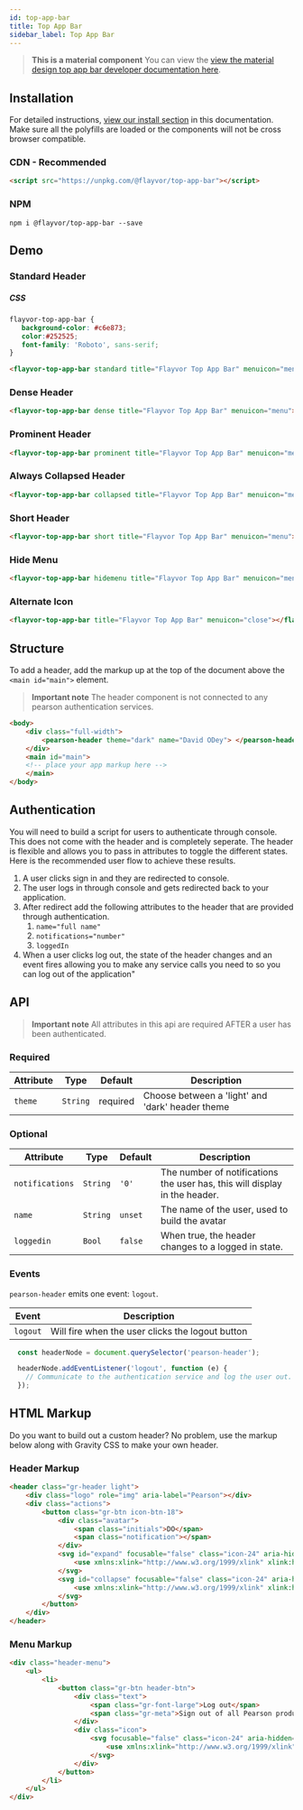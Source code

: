 ```yaml
---
id: top-app-bar
title: Top App Bar
sidebar_label: Top App Bar
---
```


> **This is a material component**
You can view the [view the material design top app bar developer documentation here](https://material.io/develop/web/components/top-app-bar/).

## Installation
For detailed instructions, [view our install section](https://ux.pearson.com/prototypes/gravity-documentation/docs/getting-started/install) in this documentation.  Make sure all the polyfills are loaded or the components will not be cross browser compatible.

### CDN - Recommended
```html
<script src="https://unpkg.com/@flayvor/top-app-bar"></script>
```

### NPM
``` console
npm i @flayvor/top-app-bar --save
```

## Demo

### Standard Header
##### CSS
```css
flayvor-top-app-bar {
   background-color: #c6e873;
   color:#252525;
   font-family: 'Roboto', sans-serif;
}
```

<style>
    flayvor-top-app-bar {
        background-color: #c6e873;
        color:#252525;
        font-family: 'Roboto', sans-serif;
        font-weight: bold;
     }
</style>
<div class="box" style="padding:0;">
    <flayvor-top-app-bar standard title="Flayvor Top App Bar" menuicon="menu" position="static"></flayvor-top-app-bar>
</div>

```html
<flayvor-top-app-bar standard title="Flayvor Top App Bar" menuicon="menu"></flayvor-top-app-bar>
```


### Dense Header
<div class="box" style="padding:0;">
    <flayvor-top-app-bar dense title="Flayvor Top App Bar" menuicon="menu" position="static"></flayvor-top-app-bar>
</div>

```html
<flayvor-top-app-bar dense title="Flayvor Top App Bar" menuicon="menu"></flayvor-top-app-bar>
```

### Prominent Header
<div class="box" style="padding:0;">
    <flayvor-top-app-bar prominent title="Flayvor Top App Bar" menuicon="menu" position="static"></flayvor-top-app-bar>
</div>

```html
<flayvor-top-app-bar prominent title="Flayvor Top App Bar" menuicon="menu"></flayvor-top-app-bar>
```

### Always Collapsed Header
<div class="box" style="padding:0;">
    <flayvor-top-app-bar collapsed title="Flayvor Top App Bar" menuicon="menu" position="static"></flayvor-top-app-bar>
</div>

```html
<flayvor-top-app-bar collapsed title="Flayvor Top App Bar" menuicon="menu"></flayvor-top-app-bar>
```

### Short Header
<div class="box" style="padding:0;">
    <flayvor-top-app-bar short title="Flayvor Top App Bar" menuicon="menu" position="static"></flayvor-top-app-bar>
</div>

```html
<flayvor-top-app-bar short title="Flayvor Top App Bar" menuicon="menu"></flayvor-top-app-bar>
```

### Hide Menu
<div class="box" style="padding:0;">
    <flayvor-top-app-bar hidemenu title="Flayvor Top App Bar" menuicon="menu" position="static"></flayvor-top-app-bar>
</div>

```html
<flayvor-top-app-bar hidemenu title="Flayvor Top App Bar" menuicon="menu"></flayvor-top-app-bar>
```

### Alternate Icon
<div class="box" style="padding:0;">
    <flayvor-top-app-bar title="Flayvor Top App Bar" menuicon="close" position="static"></flayvor-top-app-bar>
</div>

```html
<flayvor-top-app-bar title="Flayvor Top App Bar" menuicon="close"></flayvor-top-app-bar>
```


## Structure
To add a header, add the markup up at the top of the document above the ```<main id="main">``` element.

> **Important note**
The header component is not connected to any pearson authentication services.

```html
<body>
    <div class="full-width">
        <pearson-header theme="dark" name="David ODey"> </pearson-header>
    </div>
    <main id="main">
    <!-- place your app markup here -->
    </main>
</body>
```

## Authentication
You will need to build a script for users to authenticate through console.  This does not come with the header and is completely seperate.
The header is flexible and allows you to pass in attributes to toggle the different states.  Here is the recommended user flow to achieve these results.

1. A user clicks sign in and they are redirected to console.
2. The user logs in through console and gets redirected back to your application.
3. After redirect add the following attributes to the header that are provided through authentication.
    1. ```name="full name"```
    2. ```notifications="number"```
    3. ```loggedIn```
4. When a user clicks log out, the state of the header changes and an event fires allowing you to make any service calls you need to so you can log out of the application"

## API
> **Important note**
All attributes in this api are required AFTER a user has been authenticated.

### Required
| Attribute    | Type      | Default  | Description                                                   |
| ------------ | --------- | -------- | ------------------------------------------------------------- |
| `theme`         | `String` | required  | Choose between a 'light' and 'dark' header theme                           |

### Optional

| Attribute    | Type      | Default  | Description                                                   |
| ------------ | --------- | -------- | ------------------------------------------------------------- |
| `notifications`         | `String`  | `'0'` | The number of notifications the user has, this will display in the header.                                   |
| `name`   | `String` | `unset`  | The name of the user, used to build the avatar                     |
| `loggedin` | `Bool` | `false`  | When true, the header changes to a logged in state. |                                   |

### Events
```pearson-header``` emits one event: ```logout```.

| Event    | Description                                                  |
| -------- | ------------------------------------------------------------ |
| `logout` | Will fire when the user clicks the logout button |

```js
  const headerNode = document.querySelector('pearson-header');

  headerNode.addEventListener('logout', function (e) {
    // Communicate to the authentication service and log the user out.
  });
```

## HTML Markup
Do you want to build out a custom header?  No problem, use the markup below along with Gravity CSS to make your own header.

### Header Markup
```html
<header class="gr-header light">
    <div class="logo" role="img" aria-label="Pearson"></div>
    <div class="actions">
        <button class="gr-btn icon-btn-18">
            <div class="avatar">
                <span class="initials">DO</span>
                <span class="notification"></span>
            </div>
            <svg id="expand" focusable="false" class="icon-24" aria-hidden="true">
                <use xmlns:xlink="http://www.w3.org/1999/xlink" xlink:href="#drop-down-24"></use>
            </svg>
            <svg id="collapse" focusable="false" class="icon-24" aria-hidden="true">
                <use xmlns:xlink="http://www.w3.org/1999/xlink" xlink:href="#drop-up-24"></use>
            </svg>
        </button>
    </div>
</header>
```

### Menu Markup
```html
<div class="header-menu">
    <ul>
        <li>
            <button class="gr-btn header-btn">
                <div class="text">
                    <span class="gr-font-large">Log out</span>
                    <span class="gr-meta">Sign out of all Pearson products</span>
                </div>
                <div class="icon">
                    <svg focusable="false" class="icon-24" aria-hidden="true">
                        <use xmlns:xlink="http://www.w3.org/1999/xlink" xlink:href="#next-24"></use>
                    </svg>
                </div>
            </button>
        </li>
    </ul>
</div>
```
